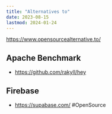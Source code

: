 ```yaml
---
title: "Alternatives to"
date: 2023-08-15
lastmod: 2024-01-24
---
```

https://www.opensourcealternative.to/

## Apache Benchmark
- https://github.com/rakyll/hey

## Firebase
- https://supabase.com/ #OpenSource